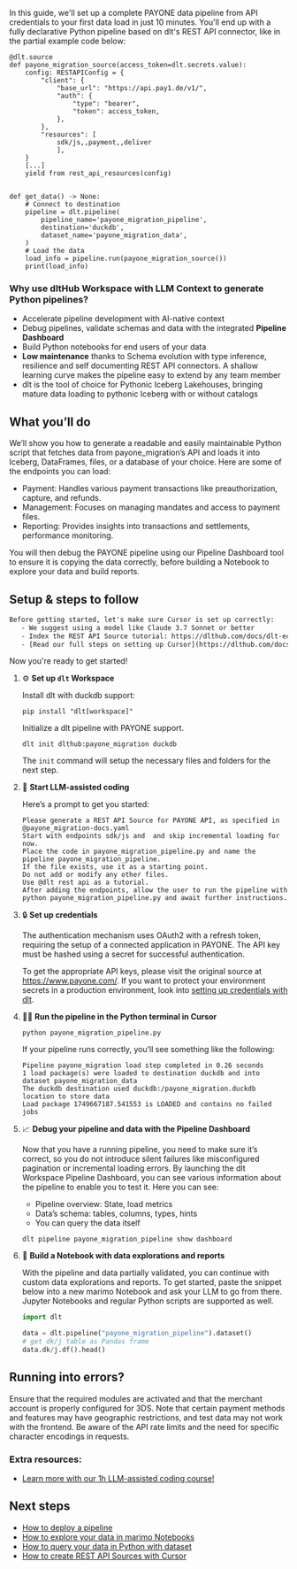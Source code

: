 In this guide, we'll set up a complete PAYONE data pipeline from API credentials to your first data load in just 10 minutes. You'll end up with a fully declarative Python pipeline based on dlt's REST API connector, like in the partial example code below:

```python-outcome
@dlt.source
def payone_migration_source(access_token=dlt.secrets.value):
    config: RESTAPIConfig = {
        "client": {
            "base_url": "https://api.pay1.de/v1/",
            "auth": {
                "type": "bearer",
                "token": access_token,
            },
        },
        "resources": [
            sdk/js,,payment,,deliver
            ],
    }
    [...]
    yield from rest_api_resources(config)


def get_data() -> None:
    # Connect to destination
    pipeline = dlt.pipeline(
        pipeline_name='payone_migration_pipeline',
        destination='duckdb',
        dataset_name='payone_migration_data', 
    )
    # Load the data
    load_info = pipeline.run(payone_migration_source())
    print(load_info) 
```

### Why use dltHub Workspace with LLM Context to generate Python pipelines?

- Accelerate pipeline development with AI-native context
- Debug pipelines, validate schemas and data with the integrated **Pipeline Dashboard**
- Build Python notebooks for end users of your data
- **Low maintenance** thanks to Schema evolution with type inference, resilience and self documenting REST API connectors. A shallow learning curve makes the pipeline easy to extend by any team member
- dlt is the tool of choice for Pythonic Iceberg Lakehouses, bringing mature data loading to pythonic Iceberg with or without catalogs

## What you’ll do

We’ll show you how to generate a readable and easily maintainable Python script that fetches data from payone_migration’s API and loads it into Iceberg, DataFrames, files, or a database of your choice. Here are some of the endpoints you can load:

- Payment: Handles various payment transactions like preauthorization, capture, and refunds.
- Management: Focuses on managing mandates and access to payment files.
- Reporting: Provides insights into transactions and settlements, performance monitoring.

You will then debug the PAYONE pipeline using our Pipeline Dashboard tool to ensure it is copying the data correctly, before building a Notebook to explore your data and build reports.

## Setup & steps to follow

```default
Before getting started, let's make sure Cursor is set up correctly:
   - We suggest using a model like Claude 3.7 Sonnet or better
   - Index the REST API Source tutorial: https://dlthub.com/docs/dlt-ecosystem/verified-sources/rest_api/ and add it to context as **@dlt rest api**
   - [Read our full steps on setting up Cursor](https://dlthub.com/docs/dlt-ecosystem/llm-tooling/cursor-restapi#23-configuring-cursor-with-documentation)
```

Now you're ready to get started!

1. ⚙️ **Set up `dlt` Workspace**
    
    Install dlt with duckdb support:
    ```shell
    pip install "dlt[workspace]"
    ```

    Initialize a dlt pipeline with PAYONE support.
    ```shell
    dlt init dlthub:payone_migration duckdb
    ```

    The `init` command will setup the necessary files and folders for the next step.
    
2. 🤠 **Start LLM-assisted coding**
    
    Here’s a prompt to get you started:
    
    ```prompt
    Please generate a REST API Source for PAYONE API, as specified in @payone_migration-docs.yaml 
    Start with endpoints sdk/js and  and skip incremental loading for now. 
    Place the code in payone_migration_pipeline.py and name the pipeline payone_migration_pipeline. 
    If the file exists, use it as a starting point. 
    Do not add or modify any other files. 
    Use @dlt rest api as a tutorial. 
    After adding the endpoints, allow the user to run the pipeline with python payone_migration_pipeline.py and await further instructions.
    ```

    
3. 🔒 **Set up credentials** 
    
    The authentication mechanism uses OAuth2 with a refresh token, requiring the setup of a connected application in PAYONE. The API key must be hashed using a secret for successful authentication.
    
    To get the appropriate API keys, please visit the original source at https://www.payone.com/.
    If you want to protect your environment secrets in a production environment, look into [setting up credentials with dlt](https://dlthub.com/docs/walkthroughs/add_credentials).
    
4. 🏃‍♀️ **Run the pipeline in the Python terminal in Cursor**
    
    ```shell
    python payone_migration_pipeline.py
    ```
    
    If your pipeline runs correctly, you’ll see something like the following:
    
    ```shell
    Pipeline payone_migration load step completed in 0.26 seconds
    1 load package(s) were loaded to destination duckdb and into dataset payone_migration_data
    The duckdb destination used duckdb:/payone_migration.duckdb location to store data
    Load package 1749667187.541553 is LOADED and contains no failed jobs
    ```
    
5. 📈 **Debug your pipeline and data with the Pipeline Dashboard**

    Now that you have a running pipeline, you need to make sure it’s correct, so you do not introduce silent failures like misconfigured pagination or incremental loading errors. By launching the dlt Workspace Pipeline Dashboard, you can see various information about the pipeline to enable you to test it. Here you can see:
    - Pipeline overview: State, load metrics
    - Data’s schema: tables, columns, types, hints
    - You can query the data itself
    
    ```shell
    dlt pipeline payone_migration_pipeline show dashboard
    ```
    
6. 🐍 **Build a Notebook with data explorations and reports**

    With the pipeline and data partially validated, you can continue with custom data explorations and reports. To get started, paste the snippet below into a new marimo Notebook and ask your LLM to go from there. Jupyter Notebooks and regular Python scripts are supported as well.

    
    ```python
    import dlt

   data = dlt.pipeline("payone_migration_pipeline").dataset()
   # get dk/j table as Pandas frame
   data.dk/j.df().head()
    ```

## Running into errors?

Ensure that the required modules are activated and that the merchant account is properly configured for 3DS. Note that certain payment methods and features may have geographic restrictions, and test data may not work with the frontend. Be aware of the API rate limits and the need for specific character encodings in requests.

### Extra resources:

- [Learn more with our 1h LLM-assisted coding course!](https://www.youtube.com/watch?v=GGid70rnJuM)

## Next steps

- [How to deploy a pipeline](https://dlthub.com/docs/walkthroughs/deploy-a-pipeline)
- [How to explore your data in marimo Notebooks](https://dlthub.com/docs/general-usage/dataset-access/marimo)
- [How to query your data in Python with dataset](https://dlthub.com/docs/general-usage/dataset-access/dataset)
- [How to create REST API Sources with Cursor](https://dlthub.com/docs/dlt-ecosystem/llm-tooling/cursor-restapi)
